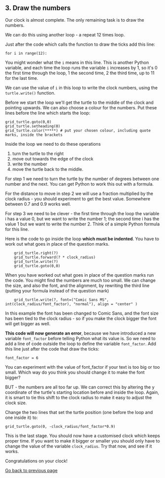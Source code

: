 ## 3. Draw the numbers

Our clock is almost complete. The only remaining task is to draw the numbers.

We can do this using another loop - a repeat 12 times loop.

Just after the code which calls the function to draw the ticks add this line:
```
for i in range(12):
```

You might wonder what the ```i``` means in this line. This is another Python variable, and each time the loop runs the variable ```i``` increases by 1, so it's 0 the first time through the loop, 1 the second time, 2 the third time, up to 11 for the last time.

We can use the value of ```i``` in this loop to write the clock numbers, using the ```turtle.write()``` function.

Before we start the loop we'll get the turtle to the middle of the clock and pointing upwards. We can also choose a colour for the numbers. Put these lines before the line which starts the loop:
```
grid_turtle.goto(0,0)
grid_turtle.setheading(0)
grid_turtle.color(*****) # put your chosen colour, including quote marks, inside the brackets
```

Inside the loop we need to do these operations
1. turn the turtle to the right
2. move out towards the edge of the clock
3. write the number
4. move the turtle back to the middle.

For step 1 we need to turn the turtle by the number of degrees between one number and the next. You can get Python to work this out with a formula.

For the distance to move in step 2 we will use a fraction multiplied by the clock radius - you should experiment to get the best value. Somewhere between 0.7 and 0.9 works well.

For step 3 we need to be clever - the first time through the loop the variable i has a value 0, but we want to write the number 1; the second time i has the value 1 but we want to write the number 2. Think of a simple Python formula for this line.

Here is the code to go inside the loop **which must be indented**. You have to work out what goes in place of the question marks.
```
    grid_turtle.right(?)
    grid_turtle.forward(? * clock_radius)
    grid_turtle.write(?)
    grid_turtle.goto(0,0)
```

When you have worked out what goes in place of the question marks run the code. You might find the numbers are much too small. We can change the size, and also the font, and the alignment, by rewriting the third line (putting your formula instead of the question mark)
```
    grid_turtle.write(?, font=("Comic Sans MS", int(clock_radius/font_factor), "normal"), align = "center" )

```
In this example the font has been changed to Comic Sans, and the font size has been tied to the clock radius - so if you make the clock bigger the font will get bigger as well.

**This code will now generate an error**, because we have introduced a new variable ```font_factor``` before telling Python what its value is. So we need to add a line of code outside the loop to define the variable  ```font_factor```. Add this line just after the code that draw the ticks:
```
font_factor = 6
```
You can experiment with the value of font_factor if your text is too big or too small. Which way do you think you should change it to make the font bigger?

BUT - the numbers are all too far up. We can correct this by altering the y coordinate of the turtle's starting location before and inside the loop. Again, it is smart to tie this shift to the clock radius to make it easy to adjust the clock size.

Change the two lines that set the turtle position (one before the loop and one inside it) to:
```
grid_turtle.goto(0, -clock_radius/font_factor*0.9)
```

This is the last stage. You should now have a customised clock which keeps proper time. If you want to make it bigger or smaller you should only have to change the value of the variable ```clock_radius```. Try that now, and see if it works.

Congratulations on your clock!


[Go back to previous page](README5.md)